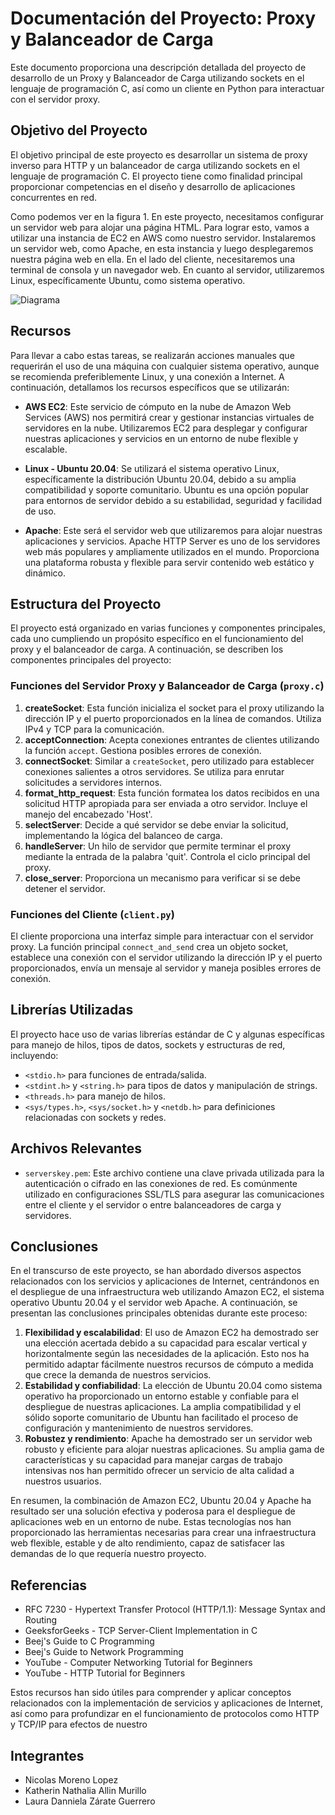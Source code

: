 # Documentación del Proyecto: Proxy y Balanceador de Carga

Este documento proporciona una descripción detallada del proyecto de desarrollo de un Proxy y Balanceador de Carga utilizando sockets en el lenguaje de programación C, así como un cliente en Python para interactuar con el servidor proxy.

## Objetivo del Proyecto

El objetivo principal de este proyecto es desarrollar un sistema de proxy inverso para HTTP y un balanceador de carga utilizando sockets en el lenguaje de programación C. El proyecto tiene como finalidad principal proporcionar competencias en el diseño y desarrollo de aplicaciones concurrentes en red.

Como podemos ver en la figura 1. En este proyecto, necesitamos configurar un servidor web para alojar una página HTML. Para lograr esto, vamos a utilizar una instancia de EC2 en AWS como nuestro servidor. Instalaremos un servidor web, como Apache, en esta instancia y luego desplegaremos nuestra página web en ella.
En el lado del cliente, necesitaremos una terminal de consola y un navegador web. En cuanto al servidor, utilizaremos Linux, específicamente Ubuntu, como sistema operativo.


![Diagrama](https://github.com/LauZar12/HTTPProxy/assets/100243743/31692e32-c993-4640-b513-a4405a9a6224)


## Recursos

Para llevar a cabo estas tareas, se realizarán acciones manuales que requerirán el uso de una máquina con cualquier sistema operativo, aunque se recomienda preferiblemente Linux, y una conexión a Internet. A continuación, detallamos los recursos específicos que se utilizarán:

- **AWS EC2**: Este servicio de cómputo en la nube de Amazon Web Services (AWS) nos permitirá crear y gestionar instancias virtuales de servidores en la nube. Utilizaremos EC2 para desplegar y configurar nuestras aplicaciones y servicios en un entorno de nube flexible y escalable.

- **Linux - Ubuntu 20.04**: Se utilizará el sistema operativo Linux, específicamente la distribución Ubuntu 20.04, debido a su amplia compatibilidad y soporte comunitario. Ubuntu es una opción popular para entornos de servidor debido a su estabilidad, seguridad y facilidad de uso.

- **Apache**: Este será el servidor web que utilizaremos para alojar nuestras aplicaciones y servicios. Apache HTTP Server es uno de los servidores web más populares y ampliamente utilizados en el mundo. Proporciona una plataforma robusta y flexible para servir contenido web estático y dinámico.

## Estructura del Proyecto

El proyecto está organizado en varias funciones y componentes principales, cada uno cumpliendo un propósito específico en el funcionamiento del proxy y el balanceador de carga. A continuación, se describen los componentes principales del proyecto:

### Funciones del Servidor Proxy y Balanceador de Carga (`proxy.c`)

1. **createSocket**: Esta función inicializa el socket para el proxy utilizando la dirección IP y el puerto proporcionados en la línea de comandos. Utiliza IPv4 y TCP para la comunicación.
2. **acceptConnection**: Acepta conexiones entrantes de clientes utilizando la función `accept`. Gestiona posibles errores de conexión.
3. **connectSocket**: Similar a `createSocket`, pero utilizado para establecer conexiones salientes a otros servidores. Se utiliza para enrutar solicitudes a servidores internos.
4. **format_http_request**: Esta función formatea los datos recibidos en una solicitud HTTP apropiada para ser enviada a otro servidor. Incluye el manejo del encabezado 'Host'.
5. **selectServer**: Decide a qué servidor se debe enviar la solicitud, implementando la lógica del balanceo de carga.
6. **handleServer**: Un hilo de servidor que permite terminar el proxy mediante la entrada de la palabra 'quit'. Controla el ciclo principal del proxy.
7. **close_server**: Proporciona un mecanismo para verificar si se debe detener el servidor.

### Funciones del Cliente (`client.py`)

El cliente proporciona una interfaz simple para interactuar con el servidor proxy. La función principal `connect_and_send` crea un objeto socket, establece una conexión con el servidor utilizando la dirección IP y el puerto proporcionados, envía un mensaje al servidor y maneja posibles errores de conexión.

## Librerías Utilizadas

El proyecto hace uso de varias librerías estándar de C y algunas específicas para manejo de hilos, tipos de datos, sockets y estructuras de red, incluyendo:

- `<stdio.h>` para funciones de entrada/salida.
- `<stdint.h>` y `<string.h>` para tipos de datos y manipulación de strings.
- `<threads.h>` para manejo de hilos.
- `<sys/types.h>`, `<sys/socket.h>` y `<netdb.h>` para definiciones relacionadas con sockets y redes.

## Archivos Relevantes

- `serverskey.pem`: Este archivo contiene una clave privada utilizada para la autenticación o cifrado en las conexiones de red. Es comúnmente utilizado en configuraciones SSL/TLS para asegurar las comunicaciones entre el cliente y el servidor o entre balanceadores de carga y servidores.

## Conclusiones

En el transcurso de este proyecto, se han abordado diversos aspectos relacionados con los servicios y aplicaciones de Internet, centrándonos en el despliegue de una infraestructura web utilizando Amazon EC2, el sistema operativo Ubuntu 20.04 y el servidor web Apache. A continuación, se presentan las conclusiones principales obtenidas durante este proceso:

1. **Flexibilidad y escalabilidad**: El uso de Amazon EC2 ha demostrado ser una elección acertada debido a su capacidad para escalar vertical y horizontalmente según las necesidades de la aplicación. Esto nos ha permitido adaptar fácilmente nuestros recursos de cómputo a medida que crece la demanda de nuestros servicios.
2. **Estabilidad y confiabilidad**: La elección de Ubuntu 20.04 como sistema operativo ha proporcionado un entorno estable y confiable para el despliegue de nuestras aplicaciones. La amplia compatibilidad y el sólido soporte comunitario de Ubuntu han facilitado el proceso de configuración y mantenimiento de nuestros servidores.
3. **Robustez y rendimiento**: Apache ha demostrado ser un servidor web robusto y eficiente para alojar nuestras aplicaciones. Su amplia gama de características y su capacidad para manejar cargas de trabajo intensivas nos han permitido ofrecer un servicio de alta calidad a nuestros usuarios.

En resumen, la combinación de Amazon EC2, Ubuntu 20.04 y Apache ha resultado ser una solución efectiva y poderosa para el despliegue de aplicaciones web en un entorno de nube. Estas tecnologías nos han proporcionado las herramientas necesarias para crear una infraestructura web flexible, estable y de alto rendimiento, capaz de satisfacer las demandas de lo que requería nuestro proyecto.

## Referencias

- RFC 7230 - Hypertext Transfer Protocol (HTTP/1.1): Message Syntax and Routing
- GeeksforGeeks - TCP Server-Client Implementation in C
- Beej's Guide to C Programming
- Beej's Guide to Network Programming
- YouTube - Computer Networking Tutorial for Beginners
- YouTube - HTTP Tutorial for Beginners

Estos recursos han sido útiles para comprender y aplicar conceptos relacionados con la implementación de servicios y aplicaciones de Internet, así como para profundizar en el funcionamiento de protocolos como HTTP y TCP/IP para efectos de nuestro


## Integrantes
- Nicolas Moreno Lopez
- Katherin Nathalia Allin Murillo
- Laura Danniela Zárate Guerrero
